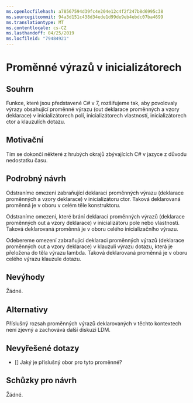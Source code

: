 ```yaml
---
ms.openlocfilehash: a78567594d39fc4e204e12c4f2f247b8d6995c38
ms.sourcegitcommit: 94a3d151c438d34ede1d99de9eb4ebdc07ba4699
ms.translationtype: MT
ms.contentlocale: cs-CZ
ms.lasthandoff: 04/25/2019
ms.locfileid: "79484921"
---
```

# <a name="expression-variables-in-initializers"></a>Proměnné výrazů v inicializátorech

## <a name="summary"></a>Souhrn
[summary]: #summary

Funkce, které jsou představené C# v 7, rozšiřujeme tak, aby povolovaly výrazy obsahující proměnné výrazu (out deklarace proměnných a vzory deklarace) v inicializátorech polí, inicializátorech vlastností, inicializátorech ctor a klauzulích dotazu.

## <a name="motivation"></a>Motivační
[motivation]: #motivation

Tím se dokončí některé z hrubých okrajů zbývajících C# v jazyce z důvodu nedostatku času.

## <a name="detailed-design"></a>Podrobný návrh
[design]: #detailed-design

Odstraníme omezení zabraňující deklaraci proměnných výrazu (deklarace proměnných a vzory deklarace) v inicializátoru ctor. Taková deklarovaná proměnná je v oboru v celém těle konstruktoru.

Odstraníme omezení, které brání deklaraci proměnných výrazů (deklarace proměnných out a vzory deklarace) v inicializátoru pole nebo vlastnosti. Taková deklarovaná proměnná je v oboru celého inicializačního výrazu.

Odebereme omezení zabraňující deklaraci proměnných výrazů (deklarace proměnných out a vzory deklarace) v klauzuli výrazu dotazu, která je přeložena do těla výrazu lambda. Taková deklarovaná proměnná je v oboru celého výrazu klauzule dotazu.

## <a name="drawbacks"></a>Nevýhody
[drawbacks]: #drawbacks

Žádné.

## <a name="alternatives"></a>Alternativy
[alternatives]: #alternatives

Příslušný rozsah proměnných výrazů deklarovaných v těchto kontextech není zjevný a zachovává další diskuzi LDM.

## <a name="unresolved-questions"></a>Nevyřešené dotazy
[unresolved]: #unresolved-questions

- [] Jaký je příslušný obor pro tyto proměnné?

## <a name="design-meetings"></a>Schůzky pro návrh

Žádné.
